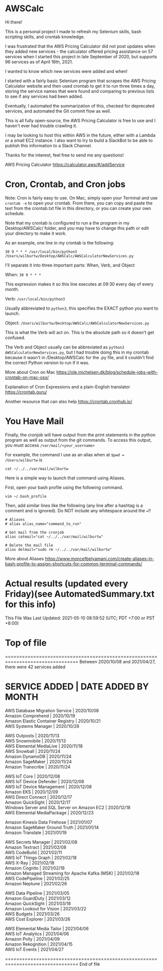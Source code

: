 # AWSCalc

Hi there!

This is a personal project I made to refresh my Selenium skills, bash scripting
skills, and crontab knowledge.

I was frustrated that the AWS Pricing Calculator did not post updates when they
added new services - the calculator offered pricing assistance on 57 services
when I started this project in late September of 2020, but supports 96 services
as of April 16th, 2021.

I wanted to know which new services were added and when!

I started with a fairly basic Selenium program that scrapes the AWS Pricing
Calculator website and then used crontab to get it to run three times a day,
storing the service names that were found and comparing to previous lists to
see if any services had been added.

Eventually, I automated the summarization of this, checked for deprecated
services, and automated the Git commit flow as well.

This is all fully open-source, the AWS Pricing Calculator is free to use and I
haven't ever had trouble crawling it.

I may be looking to host this within AWS in the future, either with a Lambda
or a small EC2 instance. I also want to try to build a SlackBot to be able to
publish this information to a Slack Channel.

Thanks for the interest, feel free to send me any questions!


AWS Pricing Calculator
https://calculator.aws/#/addService




# Cron, Crontab, and Cron jobs

Note: Cron is fairly easy to use. On Mac, simply open your Terminal and use
`crontab -e` to open your crontab. From there, you can copy and paste the text
from the crontab.txt file in this directory, or you can create your own
schedule.

Note that my crontab is configured to run a the program in my Desktop/AWSCalc/
folder, and you may have to change this path or edit your directory to make it
work.

As an example, one line in my crontab is the following:

`30 9 * * * /usr/local/bin/python3 /Users/wilburtw/Desktop/AWSCalc/AWSCalculatorNewServices.py`

I'll separate it into three important parts: When, Verb, and Object

When: `30 9 * * * `

This expression makes it so this line executes at 09:30 every day of every month.

Verb: `/usr/local/bin/python3`

Usually abbreviated to `python3`, this specifies the EXACT python you want to launch.

Object: `/Users/wilburtw/Desktop/AWSCalc/AWSCalculatorNewServices.py`

This is what the Verb will act on. This is the absolute path so it doesn't get confused.


The Verb and Object usually can be abbreviated as `python3 AWSCalculatorNewServices.py`,
but I had trouble doing this in my crontab because it wasn't in /Desktop/AWSCalc
for the .py file, and it couldn't find the correct Python version to run if it was.


More about Cron on Mac
https://ole.michelsen.dk/blog/schedule-jobs-with-crontab-on-mac-osx/

Explanation of Cron Expressions and a plain-English translator
https://crontab.guru/

Another resource that can also help
https://crontab.cronhub.io/


# You Have Mail

Finally, the cronjob will have output from the print statements in the python
program as well as output from the git commands. To access this output, you must
access `/var/mail/<your_username>`

For example, the command I use as an alias when at `$pwd = /Users/wilburtw` is

`cat ~/../../var/mail/wilburtw`

Here is a simple way to launch that command using Aliases.

First, open your bash profile using the following command.

`vim ~/.bash_profile`

Then, add similar lines like the following (any line after a hashtag is a
comment and is ignored). Do NOT include any whitespace around the `=`!!

```
# Aliases
# alias alias_name="command_to_run"

# Get mail from the cronjob
alias catmail="cat ~/../../var/mail/wilburtw"

# Delete the mail file
alias delmail="sudo rm ~/../../var/mail/wilburtw"
```


More about Aliases
https://www.moncefbelyamani.com/create-aliases-in-bash-profile-to-assign-shortcuts-for-common-terminal-commands/



# Actual results (updated every Friday)(see AutomatedSummary.txt for this info)
This File Was Last Updated: 2021-05-10 08:59:52 (UTC; PDT +7:00 or PST +8:00)

Top of file
================================================================================



================================================================================
Between 2020/10/08 and 2021/04/27, there were 42 services added 


SERVICE ADDED | DATE ADDED BY MONTH
===================================
AWS Database Migration Service                    | 2020/10/08  
Amazon Comprehend                                 | 2020/10/19  
Amazon Elastic Container Registry                 | 2020/10/21  
AWS Systems Manager                               | 2020/10/28  

AWS Outposts                                      | 2020/11/13  
AWS Snowmobile                                    | 2020/11/13  
AWS Elemental MediaLive                           | 2020/11/18  
AWS Snowball                                      | 2020/11/24  
Amazon DynamoDB                                   | 2020/11/24  
Amazon SageMaker                                  | 2020/11/24  
Amazon Transcribe                                 | 2020/11/24  

AWS IoT Core                                      | 2020/12/08  
AWS IoT Device Defender                           | 2020/12/08  
AWS IoT Device Management                         | 2020/12/08  
Amazon EKS                                        | 2020/12/09  
AWS Direct Connect                                | 2020/12/17  
Amazon QuickSight                                 | 2020/12/17  
Windows Server and SQL Server on Amazon EC2       | 2020/12/18  
AWS Elemental MediaPackage                        | 2020/12/23  

Amazon Kinesis Data Firehose                      | 2021/01/07  
Amazon SageMaker Ground Truth                     | 2021/01/14  
Amazon Translate                                  | 2021/01/19  

AWS Secrets Manager                               | 2021/02/08  
Amazon Textract                                   | 2021/02/08  
AWS CodeBuild                                     | 2021/02/11  
AWS IoT Things Graph                              | 2021/02/18  
AWS X-Ray                                         | 2021/02/18  
Amazon Cognito                                    | 2021/02/18  
Amazon Managed Streaming for Apache Kafka (MSK)   | 2021/02/18  
AWS CodePipeline                                  | 2021/02/25  
Amazon Neptune                                    | 2021/02/26  

AWS Data Pipeline                                 | 2021/03/05  
Amazon GuardDuty                                  | 2021/03/12  
Amazon QuickSight                                 | 2021/03/18  
Amazon Lookout for Vision                         | 2021/03/22  
AWS Budgets                                       | 2021/03/26  
AWS Cost Explorer                                 | 2021/03/26  

AWS Elemental Media Tailor                        | 2021/04/06  
AWS IoT Analytics                                 | 2021/04/06  
Amazon Polly                                      | 2021/04/09  
Amazon Rekognition                                | 2021/04/15  
AWS IoT Events                                    | 2021/04/27  




================================================================================
End of file